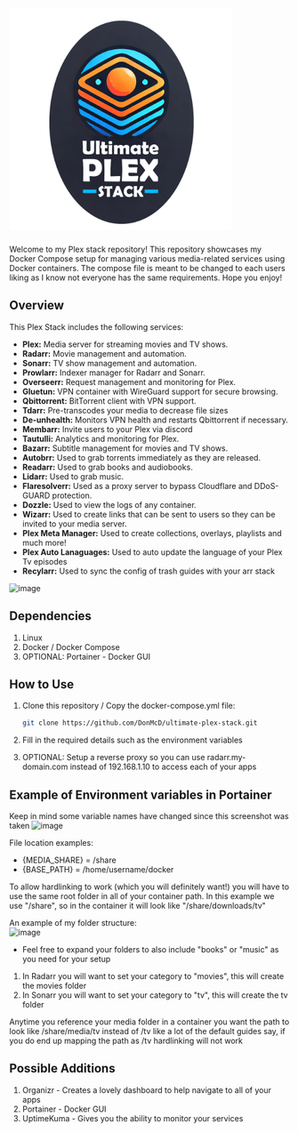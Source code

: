 # <img src="/UPS-Logo.png" alt="The Ultimate Plex Stack" width="400px"></img>

Welcome to my Plex stack repository! This repository showcases my Docker Compose setup for managing various media-related services using Docker containers. The compose file is meant to be changed to each users liking as I know not everyone has the same requirements. Hope you enjoy!

## Overview

This Plex Stack includes the following services:

- **Plex:** Media server for streaming movies and TV shows.
- **Radarr:** Movie management and automation.
- **Sonarr:** TV show management and automation.
- **Prowlarr:** Indexer manager for Radarr and Sonarr.
- **Overseerr:** Request management and monitoring for Plex.
- **Gluetun:** VPN container with WireGuard support for secure browsing.
- **Qbittorrent:** BitTorrent client with VPN support.
- **Tdarr:** Pre-transcodes your media to decrease file sizes
- **De-unhealth:** Monitors VPN health and restarts Qbittorrent if necessary.
- **Membarr:** Invite users to your Plex via discord
- **Tautulli:** Analytics and monitoring for Plex.
- **Bazarr:** Subtitle management for movies and TV shows.
- **Autobrr:** Used to grab torrents immediately as they are released.
- **Readarr:** Used to grab books and audiobooks.
- **Lidarr:** Used to grab music.
- **Flaresolverr:** Used as a proxy server to bypass Cloudflare and DDoS-GUARD protection.
- **Dozzle:** Used to view the logs of any container.
- **Wizarr:** Used to create links that can be sent to users so they can be invited to your media server.
- **Plex Meta Manager:** Used to create collections, overlays, playlists and much more!
- **Plex Auto Lanaguages:** Used to auto update the language of your Plex Tv episodes
- **Recylarr:** Used to sync the config of trash guides with your arr stack

<img width="353" alt="image" src="https://github.com/DonMcD/ultimate-plex-stack/assets/90471623/a9b8faf8-072e-4fb3-ac18-2ffd29d0f760">


## Dependencies

1. Linux
2. Docker / Docker Compose
3. OPTIONAL: Portainer - Docker GUI

## How to Use

1. Clone this repository / Copy the docker-compose.yml file:

   ```bash
   git clone https://github.com/DonMcD/ultimate-plex-stack.git
2. Fill in the required details such as the environment variables
3. OPTIONAL: Setup a reverse proxy so you can use radarr.my-domain.com instead of 192.168.1.10 to access each of your apps

## Example of Environment variables in Portainer
Keep in mind some variable names have changed since this screenshot was taken
<img width="657" alt="image" src="https://github.com/DonMcD/ultimate-plex-stack/assets/90471623/9a614eb0-8ff7-4eb9-b154-61c08cd595e9">

  
File location examples:
- {MEDIA_SHARE} = /share
- {BASE_PATH} = /home/username/docker

To allow hardlinking to work (which you will definitely want!) you will have to use the same root folder in all of your container path. In this example we use "/share", so in the container it will look like "/share/downloads/tv"

An example of my folder structure:  
![image](https://github.com/DonMcD/ultimate-plex-stack/assets/90471623/2003ac26-a929-4ff6-ad67-e35fc51fb51a)
  
- Feel free to expand your folders to also include "books" or "music" as you need for your setup
  

  
1. In Radarr you will want to set your category to "movies", this will create the movies folder
2. In Sonarr you will want to set your category to "tv", this will create the tv folder

  
Anytime you reference your media folder in a container you want the path to look like /share/media/tv instead of /tv like a lot of the default guides say, if you do end up mapping the path as /tv hardlinking will not work

## Possible Additions

1. Organizr - Creates a lovely dashboard to help navigate to all of your apps
2. Portainer - Docker GUI
3. UptimeKuma - Gives you the ability to monitor your services

